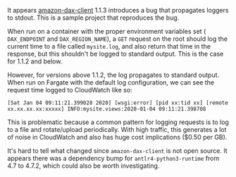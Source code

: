 It appears [amazon-dax-client](https://pypi.org/project/amazon-dax-client/)
1.1.3 introduces a bug that propagates loggers to stdout. This is a sample
project that reproduces the bug.

When run on a container with the proper environment variables set (
`DAX_ENDPOINT` and `DAX_REGION_NAME`), a `GET` request on the root should log
the current time to a file called `mysite.log`, and also return that time in
the response, but this shouldn't be logged to standard output. This is the case
for 1.1.2 and below.

However, for versions above 1.1.2, the log propagates to standard output. When
run on Fargate with the default log configuration, we can see the request time
logged to CloudWatch like so:

```
[Sat Jan 04 09:11:21.399028 2020] [wsgi:error] [pid xx:tid xx] [remote xx.xx.xx.xx:xxxxx] INFO:mysite.views:2020-01-04 09:11:21.398708
```

This is problematic because a common pattern for logging requests is to log to
a file and rotate/upload periodically. With high traffic, this generates a lot
of noise in CloudWatch and also has huge cost implications (\$0.50 per GB).

It's hard to tell what changed since `amazon-dax-client` is not open source. It
appears there was a dependency bump for `antlr4-python3-runtime` from 4.7 to
4.7.2, which could also be worth investigating.
